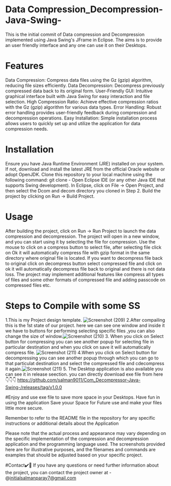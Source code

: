 # Data Compression_Decompression-Java-Swing-
 This is the initial commit of Data compression and Decompression implemented using Java Swing's JFrame in Eclipse. The  aims is  to provide an user friendly interface and any one can use it on their Desktops.
 # Features
 Data Compression: Compress data files using the Gz (gzip) algorithm, reducing file sizes efficiently.
 Data Decompression: Decompress previously compressed data back to its original form.
 User-Friendly GUI: Intuitive graphical interface built with Java Swing for easy interaction and file selection.
 High Compression Ratio: Achieve effective compression ratios with the Gz (gzip) algorithm for various data types.
 Error Handling: Robust error handling provides user-friendly feedback during compression and decompression operations.
 Easy Installation: Simple installation process allows users to quickly set up and utilize the application for data compression needs.
 
 # Installation
 Ensure you have Java Runtime Environment (JRE) installed on your system. If not, download and install the latest JRE from the official Oracle website or adopt OpenJDK. Clone this repository to your local machine using the following command: git clone - Open Eclipse IDE (or any other Java IDE that supports Swing development). In Eclipse, click on File -> Open Project, and then select the Dcom and decom directory you cloned in Step 2. Build the project by clicking on Run -> Build Project.
 
 # Usage
 After building the project, click on Run -> Run Project to launch the data compression and decompression. The project will open in a new window, and you can start using it by selecting the file for compression. Use the mouse to click on a compress button to select file, after selecting file click on Ok it will automatically compress file with gzip format in the same directory where original file is located. If you want to decompress file back to original click on decompress button select compressed file and click on ok it will automatically decompress file back to original and there is not data loss. The project may implement additional features like compress all types of files  and some other formats of compressed file and adding passcode on compressed files etc.
  # Steps to Compile with some SS
  
 1.This is my Project design template.
![Screenshot (209)](https://github.com/salman9011/Com_Decompressor-Java-Swing-/assets/70580281/9548ba9d-1d44-49b3-8c26-54c6966e35b7)
2.After compailing this is the 1st state of our project. here we can see one window and inside it we have to buttons for performing  selecting specific files ,you can also change the size of window.![Screenshot (210)](https://github.com/salman9011/Com_Decompressor-Java-Swing-/assets/70580281/2546e7ff-74e7-4236-bfcf-9ad6795e031d)
3. When you click on Select button  for compressing you can see another popup for selecting file in particular destination and when you click on save it will automatically compress file.
![Screenshot (211)](https://github.com/salman9011/Com_Decompressor-Java-Swing-/assets/70580281/55931933-d43a-45d2-a2e2-b4008d634153)
4.When you click on Select button for decompressing you can see another popup through which you can go to that particulat destination and select the compressed file and cdecompress it again.![Screenshot (211)](https://github.com/salman9011/Com_Decompressor-Java-Swing-/assets/70580281/54f632fb-48a3-46e5-8f33-acf3a18c512d)
5. The Desktop application is also available you can see it in release seection.
you can directly download exe file from here👇👇👇
https://github.com/salman9011/Com_Decompressor-Java-Swing-/releases/tag/v1.0.0

#Enjoy and use exe file to save more space in your Desktops.
Have fun in using the application Save youur Space for Future use and make your files little more secure.

Remember to refer to the README file in the repository for any specific instructions or additional details about the Application

Please note that the actual process and appearance may vary depending on the specific implementation of the compression and decompression application and the programming language used. The screenshots provided here are for illustrative purposes, and the filenames and commands are examples that should be adjusted based on your specific project.

#Contact✔️🔴
If you have any questions or need further information about the project, you can contact the project owner at - @initialsalmanparay7@gmail.com

